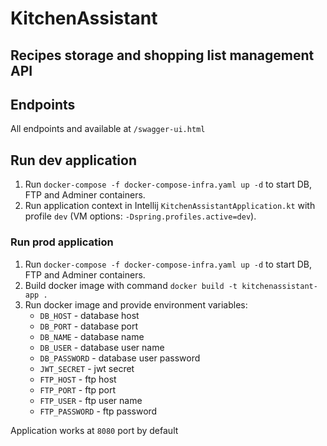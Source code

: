 # KitchenAssistant

## Recipes storage and shopping list management API

## Endpoints

All endpoints and available at `/swagger-ui.html`

## Run dev application

1. Run `docker-compose -f docker-compose-infra.yaml up -d` to start DB, FTP and Adminer containers.
2. Run application context in Intellij `KitchenAssistantApplication.kt` with profile `dev` (VM options: `-Dspring.profiles.active=dev`).

### Run prod application

1. Run `docker-compose -f docker-compose-infra.yaml up -d` to start DB, FTP and Adminer containers.
2. Build docker image with command `docker build -t kitchenassistant-app .`
3. Run docker image and provide environment variables:
    * `DB_HOST` - database host
    * `DB_PORT` - database port
    * `DB_NAME` - database name
    * `DB_USER` - database user name
    * `DB_PASSWORD` - database user password
    * `JWT_SECRET` - jwt secret
    * `FTP_HOST` - ftp host
    * `FTP_PORT` - ftp port
    * `FTP_USER` - ftp user name
    * `FTP_PASSWORD` - ftp password

Application works at `8080` port by default